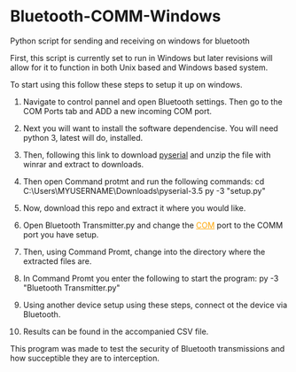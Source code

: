 # Bluetooth-COMM-Windows
Python script for sending and receiving on windows for bluetooth


First, this script is currently set to run in Windows but later revisions will allow for it to function in both Unix based and Windows based system.

To start using this follow these steps to setup it up on windows.

1. Navigate to control pannel and open Bluetooth settings. Then go to the COM Ports tab and ADD a new incoming COM port.
2. Next you will want to install the software dependencise. You will need python 3, latest will do, installed.
3. Then, following this link to download <a href="https://pypi.org/project/pyserial/#files">pyserial</a> and unzip the file with winrar and extract to downloads.
4. Then open Command protmt and run the following commands: 
      cd C:\Users\MYUSERNAME\Downloads\pyserial-3.5
      py -3 "setup.py"
       
5. Now, download this repo and extract it where you would like.
6. Open Bluetooth Transmitter.py and change the <a href="" style="color:orange">COM</a> port to the COMM port you have setup.
7. Then, using Command Promt, change into the directory where the extracted files are.
8. In Command Promt you enter the following to start the program: py -3 "Bluetooth Transmitter.py"
9. Using another device setup using these steps, connect ot the device via Bluetooth.
10. Results can be found in the accompanied CSV file.


This program was made to test the security of Bluetooth transmissions and how succeptible they are to interception.
